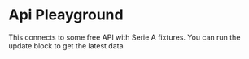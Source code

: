 # Api Pleayground
This connects to some free API with Serie A fixtures.
You can run the update block to get the latest data